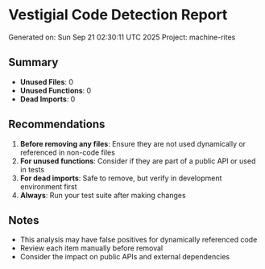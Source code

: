 # Vestigial Code Detection Report

Generated on: Sun Sep 21 02:30:11 UTC 2025
Project: machine-rites

## Summary

- **Unused Files**: 0
- **Unused Functions**: 0
- **Dead Imports**: 0

## Recommendations

1. **Before removing any files**: Ensure they are not used dynamically or referenced in non-code files
2. **For unused functions**: Consider if they are part of a public API or used in tests
3. **For dead imports**: Safe to remove, but verify in development environment first
4. **Always**: Run your test suite after making changes

## Notes

- This analysis may have false positives for dynamically referenced code
- Review each item manually before removal
- Consider the impact on public APIs and external dependencies
